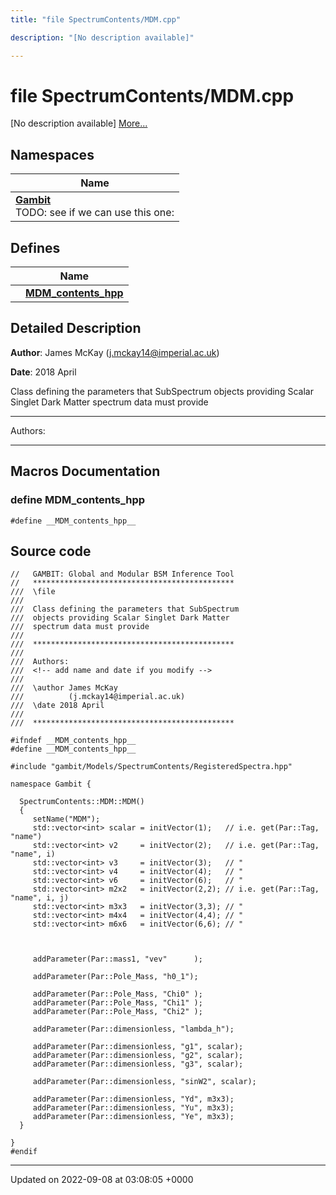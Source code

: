 ```yaml
---
title: "file SpectrumContents/MDM.cpp"

description: "[No description available]"

---
```


# file SpectrumContents/MDM.cpp

[No description available] [More...](#detailed-description)

## Namespaces

| Name           |
| -------------- |
| **[Gambit](/documentation/code/namespaces/namespacegambit/)** <br>TODO: see if we can use this one:  |

## Defines

|                | Name           |
| -------------- | -------------- |
|  | **[__MDM_contents_hpp__](/documentation/code/files/mdm_8cpp/#define-mdm-contents-hpp)**  |

## Detailed Description


**Author**: James McKay ([j.mckay14@imperial.ac.uk](mailto:j.mckay14@imperial.ac.uk)) 

**Date**: 2018 April

Class defining the parameters that SubSpectrum objects providing Scalar Singlet Dark Matter spectrum data must provide



------------------

Authors:



------------------




## Macros Documentation

### define __MDM_contents_hpp__

```
#define __MDM_contents_hpp__ 
```


## Source code

```
//   GAMBIT: Global and Modular BSM Inference Tool
//   *********************************************
///  \file
///
///  Class defining the parameters that SubSpectrum 
///  objects providing Scalar Singlet Dark Matter
///  spectrum data must provide
///
///  *********************************************
///
///  Authors: 
///  <!-- add name and date if you modify -->
///
///  \author James McKay
///          (j.mckay14@imperial.ac.uk)
///  \date 2018 April
///
///  *********************************************

#ifndef __MDM_contents_hpp__
#define __MDM_contents_hpp__

#include "gambit/Models/SpectrumContents/RegisteredSpectra.hpp"

namespace Gambit {

  SpectrumContents::MDM::MDM()
  {
     setName("MDM");
     std::vector<int> scalar = initVector(1);   // i.e. get(Par::Tag, "name")
     std::vector<int> v2     = initVector(2);   // i.e. get(Par::Tag, "name", i)
     std::vector<int> v3     = initVector(3);   // "
     std::vector<int> v4     = initVector(4);   // "
     std::vector<int> v6     = initVector(6);   // "
     std::vector<int> m2x2   = initVector(2,2); // i.e. get(Par::Tag, "name", i, j)
     std::vector<int> m3x3   = initVector(3,3); // "
     std::vector<int> m4x4   = initVector(4,4); // "
     std::vector<int> m6x6   = initVector(6,6); // "
  


     addParameter(Par::mass1, "vev"      );

     addParameter(Par::Pole_Mass, "h0_1");
     
     addParameter(Par::Pole_Mass, "Chi0" );
     addParameter(Par::Pole_Mass, "Chi1" );
     addParameter(Par::Pole_Mass, "Chi2" );
     
     addParameter(Par::dimensionless, "lambda_h");
    
     addParameter(Par::dimensionless, "g1", scalar);
     addParameter(Par::dimensionless, "g2", scalar);
     addParameter(Par::dimensionless, "g3", scalar);
    
     addParameter(Par::dimensionless, "sinW2", scalar);
  
     addParameter(Par::dimensionless, "Yd", m3x3);
     addParameter(Par::dimensionless, "Yu", m3x3);
     addParameter(Par::dimensionless, "Ye", m3x3);
  }

}
#endif
```


-------------------------------

Updated on 2022-09-08 at 03:08:05 +0000
